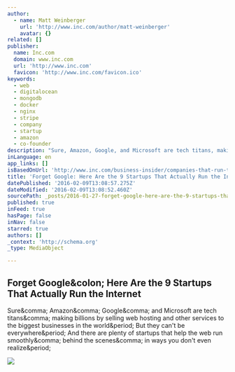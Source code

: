 ```yaml
---
author:
  - name: Matt Weinberger
    url: 'http://www.inc.com/author/matt-weinberger'
    avatar: {}
related: []
publisher:
  name: Inc.com
  domain: www.inc.com
  url: 'http://www.inc.com'
  favicon: 'http://www.inc.com/favicon.ico'
keywords:
  - web
  - digitalocean
  - mongodb
  - docker
  - nginx
  - stripe
  - company
  - startup
  - amazon
  - co-founder
description: "Sure, Amazon, Google, and Microsoft are tech titans, making billions by selling web hosting and other services to the biggest businesses in the world. But they can't be everywhere. And there are plenty of startups that help the web run smoothly, behind the scenes, in ways you don't even realize."
inLanguage: en
app_links: []
isBasedOnUrl: 'http://www.inc.com/business-insider/companies-that-run-the-internet-besides-google.html'
title: 'Forget Google: Here Are the 9 Startups That Actually Run the Internet'
datePublished: '2016-02-09T13:08:57.275Z'
dateModified: '2016-02-09T13:08:52.460Z'
sourcePath: _posts/2016-01-27-forget-google-here-are-the-9-startups-that-actually-run-the.md
published: true
inFeed: true
hasPage: false
inNav: false
starred: true
authors: []
_context: 'http://schema.org'
_type: MediaObject

---
```

<article style=""><h1>Forget Google&amp;colon; Here Are the 9 Startups That Actually Run the Internet</h1><p>Sure&amp;comma; Amazon&amp;comma; Google&amp;comma; and Microsoft are tech titans&amp;comma; making billions by selling web hosting and other services to the biggest businesses in the world&amp;period; But they can't be everywhere&amp;period; And there are plenty of startups that help the web run smoothly&amp;comma; behind the scenes&amp;comma; in ways you don't even realize&amp;period;</p><img src="http://images.inc.com/uploaded_files/image/970x450/Patrick-John-WEB_70514.jpg" /></article>
